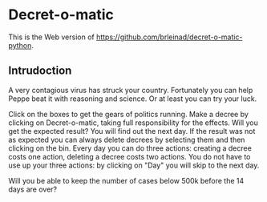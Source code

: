 # Decret-o-matic

This is the Web version of https://github.com/brleinad/decret-o-matic-python.

## Intrudoction

A very contagious virus has struck your country. Fortunately you can help Peppe beat it with reasoning and science. Or at least you can try your luck.

Click on the boxes to get the gears of politics running. Make a decree by clicking on Decret-o-matic, taking full responsibility for the effects. Will you get the expected result? You will find out the next day. If the result was not as expected you can always delete decrees by selecting them and then clicking on the bin. Every day you can do three actions: creating a decree costs one action, deleting a decree costs two actions. You do not have to use up your three actions: by clicking on "Day" you will skip to the next day.

Will you be able to keep the number of cases below 500k before the 14 days are over?